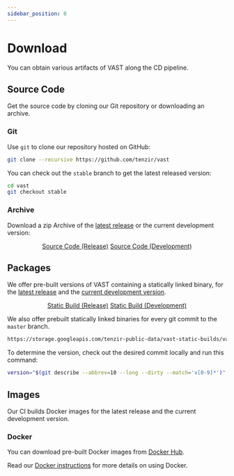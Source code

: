 ```yaml
---
sidebar_position: 0
---
```


# Download

You can obtain various artifacts of VAST along the CD pipeline.

## Source Code

Get the source code by cloning our Git repository or downloading an archive.

### Git

Use `git` to clone our repository hosted on GitHub:

```bash
git clone --recursive https://github.com/tenzir/vast
```

You can check out the `stable` branch to get the latest released version:

```bash
cd vast
git checkout stable
```

### Archive

Download a zip Archive of the [latest release][latest-release] or the current
development version:

<div align="center">
  <a class="button button--md button--primary margin-right--md" href="https://github.com/tenzir/vast/archive/refs/heads/stable.zip">Source Code (Release)</a>
  <a class="button button--md button--info margin-left--md" href="https://github.com/tenzir/vast/archive/refs/heads/master.zip">Source Code (Development)</a>
</div>

## Packages

We offer pre-built versions of VAST containing a statically linked binary, for
the [latest release][latest-release-build] and the [current development
version][development-version-build].

<div align="center" class="padding-bottom--md">
  <a class="button button--md button--primary" href="https://github.com/tenzir/vast/releases/latest/download/vast-linux-static.tar.gz">Static Build (Release)</a>
  <a class="button button--md button--info margin-left--md" href="https://storage.googleapis.com/tenzir-public-data/vast-static-builds/vast-static-latest.tar.gz">Static Build (Development)</a>
</div>

We also offer prebuilt statically linked binaries for every git commit to the
`master` branch.

```bash
https://storage.googleapis.com/tenzir-public-data/vast-static-builds/vast-${version}-linux-static.tar.gz
```

To determine the version, check out the desired commit locally and run this
command:

```bash
version="$(git describe --abbrev=10 --long --dirty --match='v[0-9]*')"
```

## Images

Our CI builds Docker images for the latest release and the current development
version.

### Docker

You can download pre-built Docker images from
[Docker Hub](https://hub.docker.com/repository/docker/tenzir/vast).

Read our [Docker instructions](/docs/setup-vast/deploy/docker) for more details
on using Docker.

[latest-release]: https://github.com/tenzir/vast/releases/latest
[latest-release-build]: https://github.com/tenzir/vast/releases/latest/download/vast-linux-static.tar.gz
[development-version-build]: https://storage.googleapis.com/tenzir-public-data/vast-static-builds/vast-static-latest.tar.gz
